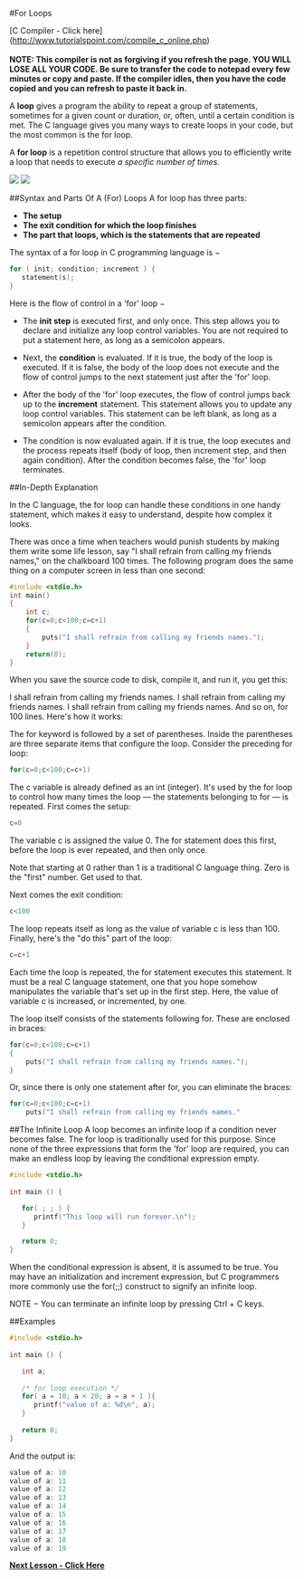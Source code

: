 #For Loops

[C Compiler - Click here] (http://www.tutorialspoint.com/compile_c_online.php)<br><br>
__NOTE: This compiler is not as forgiving if you refresh the page. YOU WILL LOSE ALL YOUR CODE. Be sure to transfer the code to notepad every few minutes or copy and paste. If the compiler idles, then you have the code copied and you can refresh to paste it back in.__

A __loop__ gives a program the ability to repeat a group of statements, sometimes for a given count or duration, or, often, until a certain condition is met. The C language gives you many ways to create loops in your code, but the most common is the for loop.

A __for loop__ is a repetition control structure that allows you to efficiently write a loop that needs to execute _a specific number of times._


<img src = "http://www.tutorialspoint.com/cprogramming/images/cpp_for_loop.jpg">
<img src = "http://programiz.com/sites/tutorial2program/files/for-loop.jpg">

##Syntax and Parts Of A (For) Loops
A for loop has three parts:

* __The setup__
* __The exit condition for which the loop finishes__
* __The part that loops, which is the statements that are repeated__

The syntax of a for loop in C programming language is −
```c
for ( init; condition; increment ) {
   statement(s);
}
```

Here is the flow of control in a 'for' loop −

* The __init step__ is executed first, and only once. This step allows you to declare and initialize any loop control variables. You are not required to put a statement here, as long as a semicolon appears.

* Next, the __condition__ is evaluated. If it is true, the body of the loop is executed. If it is false, the body of the loop does not execute and the flow of control jumps to the next statement just after the 'for' loop.

* After the body of the 'for' loop executes, the flow of control jumps back up to the __increment__ statement. This statement allows you to update any loop control variables. This statement can be left blank, as long as a semicolon appears after the condition.

* The condition is now evaluated again. If it is true, the loop executes and the process repeats itself (body of loop, then increment step, and then again condition). After the condition becomes false, the 'for' loop terminates.

##In-Depth Explanation

In the C language, the for loop can handle these conditions in one handy statement, which makes it easy to understand, despite how complex it looks.

There was once a time when teachers would punish students by making them write some life lesson, say "I shall refrain from calling my friends names," on the chalkboard 100 times. The following program does the same thing on a computer screen in less than one second:

```c
#include <stdio.h>
int main()
{
    int c;
    for(c=0;c<100;c=c+1)
    {
        puts("I shall refrain from calling my friends names.");
    }
    return(0);
}
```

When you save the source code to disk, compile it, and run it, you get this:

I shall refrain from calling my friends names.
I shall refrain from calling my friends names.
I shall refrain from calling my friends names.
And so on, for 100 lines. Here's how it works:

The for keyword is followed by a set of parentheses. Inside the parentheses are three separate items that configure the loop. Consider the preceding for loop:
```c
for(c=0;c<100;c=c+1)
```

The c variable is already defined as an int (integer). It's used by the for loop to control how many times the loop — the statements belonging to for — is repeated. First comes the setup:
```c
c=0
```

The variable c is assigned the value 0. The for statement does this first, before the loop is ever repeated, and then only once.

Note that starting at 0 rather than 1 is a traditional C language thing. Zero is the "first" number. Get used to that.

Next comes the exit condition:
```c
c<100
```

The loop repeats itself as long as the value of variable c is less than 100. Finally, here's the "do this" part of the loop:
```c
c=c+1
```

Each time the loop is repeated, the for statement executes this statement. It must be a real C language statement, one that you hope somehow manipulates the variable that's set up in the first step. Here, the value of variable c is increased, or incremented, by one.

The loop itself consists of the statements following for. These are enclosed in braces:
```c
for(c=0;c<100;c=c+1)
{
    puts("I shall refrain from calling my friends names.");
}
```

Or, since there is only one statement after for, you can eliminate the braces:
```c
for(c=0;c<100;c=c+1)
    puts("I shall refrain from calling my friends names."
```

##The Infinite Loop
A loop becomes an infinite loop if a condition never becomes false. The for loop is traditionally used for this purpose. Since none of the three expressions that form the 'for' loop are required, you can make an endless loop by leaving the conditional expression empty.
```c
#include <stdio.h>
 
int main () {

   for( ; ; ) {
      printf("This loop will run forever.\n");
   }

   return 0;
}
```
When the conditional expression is absent, it is assumed to be true. You may have an initialization and increment expression, but C programmers more commonly use the for(;;) construct to signify an infinite loop.

NOTE − You can terminate an infinite loop by pressing Ctrl + C keys.

##Examples
```c
#include <stdio.h>
 
int main () {

   int a;
	
   /* for loop execution */
   for( a = 10; a < 20; a = a + 1 ){
      printf("value of a: %d\n", a);
   }
 
   return 0;
}
```
And the output is:
```c
value of a: 10
value of a: 11
value of a: 12
value of a: 13
value of a: 14
value of a: 15
value of a: 16
value of a: 17
value of a: 18
value of a: 19
```


__[Next Lesson - Click Here](https://github.com/burnabysouthprogramming/Lessons/blob/master/Lesson-7/7b.%20Sum%20Project.md)__
